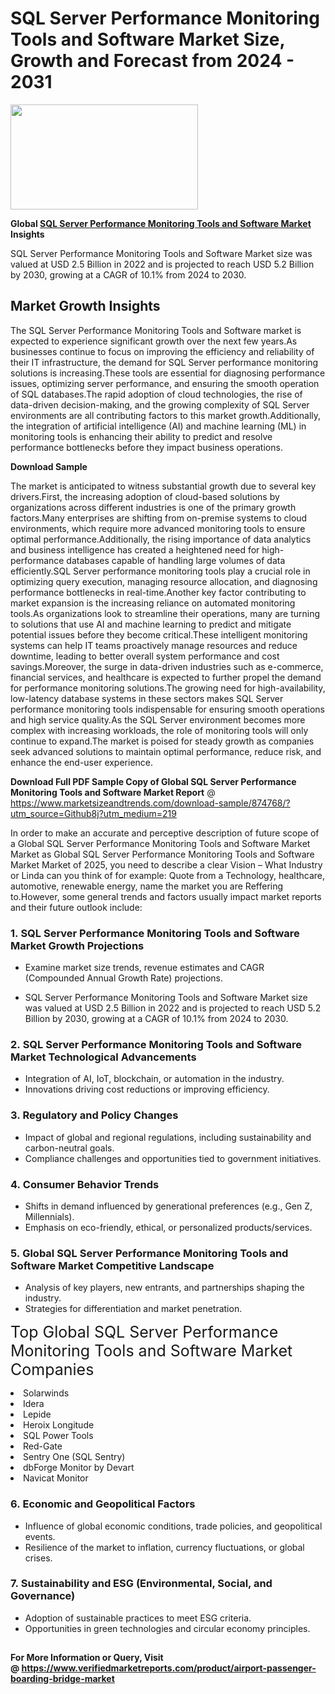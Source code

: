 <H1>SQL Server Performance Monitoring Tools and Software Market Size, Growth and Forecast from 2024 - 2031</H1><img class="aligncenter size-medium wp-image-584254" src="https://thirdeyenews.in/wp-content/uploads/2024/09/Global-Market-Research-300x168.jpeg" alt="" width="300" height="168" /><p><strong>Global&nbsp;<a href="https://www.marketsizeandtrends.com/download-sample/874768/?utm_source=Github8j?utm_medium=219">SQL Server Performance Monitoring Tools and Software Market</a> Insights</strong></p><p>SQL Server Performance Monitoring Tools and Software Market size was valued at USD 2.5 Billion in 2022 and is projected to reach USD 5.2 Billion by 2030, growing at a CAGR of 10.1% from 2024 to 2030.</p><p><h2>Market Growth Insights</h2> <p>The SQL Server Performance Monitoring Tools and Software market is expected to experience significant growth over the next few years.As businesses continue to focus on improving the efficiency and reliability of their IT infrastructure, the demand for SQL Server performance monitoring solutions is increasing.These tools are essential for diagnosing performance issues, optimizing server performance, and ensuring the smooth operation of SQL databases.The rapid adoption of cloud technologies, the rise of data-driven decision-making, and the growing complexity of SQL Server environments are all contributing factors to this market growth.Additionally, the integration of artificial intelligence (AI) and machine learning (ML) in monitoring tools is enhancing their ability to predict and resolve performance bottlenecks before they impact business operations.</p> <p><strong>Download Sample</strong></p> <p>The market is anticipated to witness substantial growth due to several key drivers.First, the increasing adoption of cloud-based solutions by organizations across different industries is one of the primary growth factors.Many enterprises are shifting from on-premise systems to cloud environments, which require more advanced monitoring tools to ensure optimal performance.Additionally, the rising importance of data analytics and business intelligence has created a heightened need for high-performance databases capable of handling large volumes of data efficiently.SQL Server performance monitoring tools play a crucial role in optimizing query execution, managing resource allocation, and diagnosing performance bottlenecks in real-time.Another key factor contributing to market expansion is the increasing reliance on automated monitoring tools.As organizations look to streamline their operations, many are turning to solutions that use AI and machine learning to predict and mitigate potential issues before they become critical.These intelligent monitoring systems can help IT teams proactively manage resources and reduce downtime, leading to better overall system performance and cost savings.Moreover, the surge in data-driven industries such as e-commerce, financial services, and healthcare is expected to further propel the demand for performance monitoring solutions.The growing need for high-availability, low-latency database systems in these sectors makes SQL Server performance monitoring tools indispensable for ensuring smooth operations and high service quality.As the SQL Server environment becomes more complex with increasing workloads, the role of monitoring tools will only continue to expand.The market is poised for steady growth as companies seek advanced solutions to maintain optimal performance, reduce risk, and enhance the end-user experience.</p> <p><span class=""><strong>Download Full PDF Sample Copy of Global SQL Server Performance Monitoring Tools and Software Market Report</strong> @ <a href="https://www.marketsizeandtrends.com/download-sample/874768/?utm_source=Github8j?utm_medium=219" target="_blank">https://www.marketsizeandtrends.com/download-sample/874768/?utm_source=Github8j?utm_medium=219</a></span></p><p>In order to make an accurate and perceptive description of future scope of a Global&nbsp;SQL Server Performance Monitoring Tools and Software Market Market as Global&nbsp;SQL Server Performance Monitoring Tools and Software Market Market of 2025, you need to describe a clear Vision &ndash; What Industry or Linda can you think of for example: Quote from a Technology, healthcare, automotive, renewable energy, name the market you are Reffering to.However, some general trends and factors usually impact market reports and their future outlook include:</p><h3>1.&nbsp;<strong>SQL Server Performance Monitoring Tools and Software Market Growth Projections</strong></h3><ul><li>Examine market size trends, revenue estimates and CAGR (Compounded Annual Growth Rate) projections.</li><li><p>SQL Server Performance Monitoring Tools and Software Market size was valued at USD 2.5 Billion in 2022 and is projected to reach USD 5.2 Billion by 2030, growing at a CAGR of 10.1% from 2024 to 2030.</p></li></ul><h3>2.&nbsp;<strong>SQL Server Performance Monitoring Tools and Software Market Technological Advancements</strong></h3><ul><li>Integration of AI, IoT, blockchain, or automation in the industry.</li><li>Innovations driving cost reductions or improving efficiency.</li></ul><h3>3.&nbsp;<strong>Regulatory and Policy Changes</strong></h3><ul><li>Impact of global and regional regulations, including sustainability and carbon-neutral goals.</li><li>Compliance challenges and opportunities tied to government initiatives.</li></ul><h3>4.&nbsp;<strong>Consumer Behavior Trends</strong></h3><ul><li>Shifts in demand influenced by generational preferences (e.g., Gen Z, Millennials).</li><li>Emphasis on eco-friendly, ethical, or personalized products/services.</li></ul><h3>5.&nbsp;<strong>Global SQL Server Performance Monitoring Tools and Software Market Competitive Landscape</strong></h3><ul><li>Analysis of key players, new entrants, and partnerships shaping the industry.</li><li>Strategies for differentiation and market penetration.</li></ul><p data-pm-slice="1 1 []"><span style="color: inherit; font-family: inherit; font-size: 25px;">Top Global SQL Server Performance Monitoring Tools and Software Market Companies</span></p><div class="" data-test-id=""><p><li>Solarwinds</li><li> Idera</li><li> Lepide</li><li> Heroix Longitude</li><li> SQL Power Tools</li><li> Red-Gate</li><li> Sentry One (SQL Sentry)</li><li> dbForge Monitor by Devart</li><li> Navicat Monitor</li></p></div><h3>6.&nbsp;<strong>Economic and Geopolitical Factors</strong></h3><ul><li>Influence of global economic conditions, trade policies, and geopolitical events.</li><li>Resilience of the market to inflation, currency fluctuations, or global crises.</li></ul><h3>7.&nbsp;<strong>Sustainability and ESG (Environmental, Social, and Governance)</strong></h3><ul><li>Adoption of sustainable practices to meet ESG criteria.</li><li>Opportunities in green technologies and circular economy principles.</li></ul><h2><strong style="font-size: 14px;">For More Information or Query, Visit @&nbsp;</strong><a style="background-color: #ffffff; font-size: 14px;" href="https://www.marketsizeandtrends.com/report/sql-server-performance-monitoring-tools-and-software-market/" target="_blank">https://www.verifiedmarketreports.com/product/airport-passenger-boarding-bridge-market</a></h2>